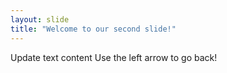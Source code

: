 ```yaml
---
layout: slide
title: "Welcome to our second slide!"
---
```

Update text content
Use the left arrow to go back!